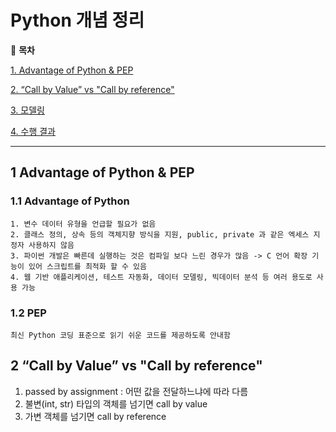 # Python 개념 정리

📖 **목차**

[1. Advantage of Python & PEP](#1-Advantage-of-Python-&-PEP)

[2. “Call by Value” vs "Call by reference"](#2-“Call-by-Value”-vs-"Call-by-reference")

[3. 모델링](#3-모델링)

[4. 수행 결과](#4-수행-결과)

***

## 1 Advantage of Python & PEP

### 1.1 Advantage of Python
    1. 변수 데이터 유형을 언급할 필요가 없음   
    2. 클래스 정의, 상속 등의 객체지향 방식을 지원, public, private 과 같은 엑세스 지정자 사용하지 않음   
    3. 파이썬 개발은 빠른데 실행하는 것은 컴파일 보다 느린 경우가 많음 -> C 언어 확장 기능이 있어 스크립트를 최적화 할 수 있음   
    4. 웹 기반 애플리케이션, 테스트 자동화, 데이터 모델링, 빅데이터 분석 등 여러 용도로 사용 가능   

### 1.2 PEP
    최신 Python 코딩 표준으로 읽기 쉬운 코드를 제공하도록 안내함

## 2 “Call by Value” vs "Call by reference"
1. passed by assignment : 어떤 값을 전달하느냐에 따라 다름   
2. 불변(int, str) 타입의 객체를 넘기면 call by value   
3. 가변 객체를 넘기면 call by reference      
